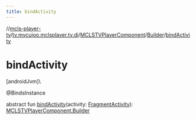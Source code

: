 ```yaml
---
title: bindActivity
---
```

//[mcls-player-tv](../../../../index.html)/[tv.mycujoo.mclsplayer.tv.di](../../index.html)/[MCLSTVPlayerComponent](../index.html)/[Builder](index.html)/[bindActivity](bind-activity.html)



# bindActivity



[androidJvm]\




@BindsInstance



abstract fun [bindActivity](bind-activity.html)(activity: [FragmentActivity](https://developer.android.com/reference/kotlin/androidx/fragment/app/FragmentActivity.html)): [MCLSTVPlayerComponent.Builder](index.html)




